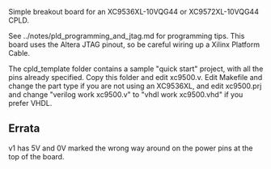 Simple breakout board for an XC9536XL-10VQG44 or XC9572XL-10VQG44 CPLD.

See ../notes/pld_programming_and_jtag.md for programming tips.  This board
uses the Altera JTAG pinout, so be careful wiring up a Xilinx Platform Cable.

The cpld_template folder contains a sample "quick start" project, with all the
pins already specified.  Copy this folder and edit xc9500.v.  Edit Makefile
and change the part type if you are not using an XC9536XL, and edit xc9500.prj
and change "verilog work xc9500.v" to "vhdl work xc9500.vhd" if you prefer
VHDL.

## Errata

v1 has 5V and 0V marked the wrong way around on the power pins at the top of
the board.
